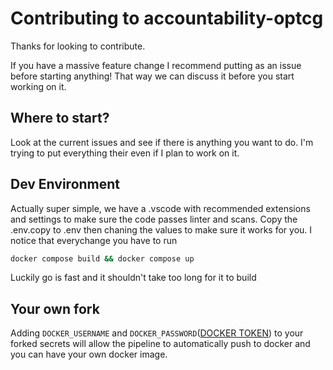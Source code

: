 # Contributing to accountability-optcg

Thanks for looking to contribute.

If you have a massive feature change I recommend putting as an issue before starting anything! That way we can discuss it before you start working on it.

## Where to start?

Look at the current issues and see if there is anything you want to do. I'm trying to put everything their even if I plan to work on it.

## Dev Environment

Actually super simple, we have a .vscode with recommended extensions and settings to make sure the code passes linter and scans.
Copy the .env.copy to .env then chaning the values to make sure it works for you. I notice that everychange you have to run

```bash
docker compose build && docker compose up
```

Luckily go is fast and it shouldn't take too long for it to build

## Your own fork

Adding `DOCKER_USERNAME` and `DOCKER_PASSWORD`([DOCKER TOKEN](https://hub.docker.com/settings/security)) to your forked secrets will allow the pipeline to automatically push to docker and you can have your own docker image.
